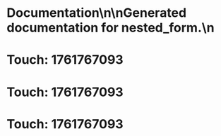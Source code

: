 # Documentation\n\nGenerated documentation for nested_form.\n

# Touch: 1761767093

# Touch: 1761767093

# Touch: 1761767093

